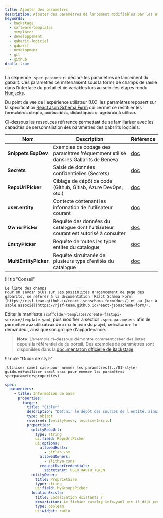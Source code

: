 ```yaml
---
title: Ajouter des paramètres
description: Ajouter des paramètres de lancement modifiables par les utilisateurs
keywords:
  - backstage
  - software-templates
  - templates
  - developpement
  - gabarit-logiciel
  - gabarit
  - development
  - git
  - github
draft: true
---
```


La séquence `.spec.parameters` déclare les paramètres de lancement du gabarit. Ces paramètres ce matérialisent sous la forme de champs de saisie dans l'interface du portail et de variables lors au sein des étapes rendu [Nunjucks](https://mozilla.github.io/nunjucks/templating.html).

Du point de vue de l'expérience utilisteur (UX), les paramètres reposent sur la spécification [React Json Schema Form](https://rjsf-team.github.io/react-jsonschema-form/) qui permet de restituer les formulaires simple, accéssibles, didactiques et agréable à utiliser. 

Ci-dessous les ressouces référence permettant de se familiariser avec les capacités de personnalistion des paramètres des gabarits logiciels:

Nom | Description | Référence
--- | --- | ---
**Snippets ExpDev** | Exemples de codage des paramètres fréquemment utilisé dans les Gabarits de Beneva | [doc](../02-quick-reference.md)
**Secrets** | Saisie de données confidentielles (Secrets) | [doc](https://backstage.io/docs/features/software-templates/writing-templates#using-secrets)
**RepoUrlPicker** | Ciblage de dépôt de code (Github, Gitlab, Azure DevOps, etc.) | [doc](https://backstage.io/docs/features/software-templates/writing-templates#the-repository-picker)
**user.entity** | Contexte contenant les information de l'utilisateur courant | [doc](https://backstage.io/docs/features/software-templates/writing-templates#accessing-the-signed-in-users-details)
**OwnerPicker** | Requête des données du catalogue dont l'uitlisateur courant est autorisé à consulter | [doc](https://backstage.io/docs/features/software-templates/ui-options-examples#ownerpicker)
**EntityPicker** | Requête de toutes les types entités du catalogue | [doc](https://backstage.io/docs/features/software-templates/ui-options-examples#entitypicker)
**MultiEntityPicker** | Requête simultanée de plusieurs type d'entités du catalogue | [doc](https://backstage.io/docs/features/software-templates/ui-options-examples#multientitypicker)


!!! tip "Conseil"

    Le liste des champs 
    Pour en savoir plus sur les possiblités d'agencement de page des gabarits, se référer à la documentation [React Schema Form](https://rjsf-team.github.io/react-jsonschema-form/docs/) et au [bac à sable associé](https://rjsf-team.github.io/react-jsonschema-form/).



Editer le manifeste `scaffolder-templates/create-fastapi-service/template.yaml`, puis modifier la section `.spec.parameters` afin de permettre aux utilisateus de saisr le nom du projet, selecitonner le demandeur, ainsi que son groupe d'appartenance.

> **Note**:
> L'exemple ci-dessous démontre comment créer des listes depuis le référentiel de du portail.
> Des exemples de paramètres sont disponibles dans la [documentation officielle de Backstage](https://backstage.io/docs/features/scaffolder-templates/input-examples)

!!! note "Guide de style"
    
    [Utiliser camel case pour nommer les paramètres](../01-style-guide.md#utiliser-camel-case-pour-nommer-les-paramètres-specparametersproperties)


```yaml title="scaffolder-templates/software-catalog/add-entities/template.yaml"
spec:
  parameters:
    - title: Information de base
      properties:
        target:
          title: "Cibler"
          description: "Définir le dépôt des sources de l'entité, ainsi que son propriétaire"
          type: object
          required: [entityOwner, locationExists]
          properties:
            entityRepoUrl:
              type: string
              ui:field: RepoUrlPicker
              ui:options:
                allowedHosts:
                  - gitlab.com
                allowedOwners:
                  - alithya-csna
                requestUserCredentials:
                  secretsKey: USER_OAUTH_TOKEN
            entityOwner:
              title: Propriétaire
              type: string
              ui:field: MyGroupsPicker
            locationExists:
              title: Localisation éxistante ?
              description: Le fichier catalog-info.yaml est-il déjà présent à la racine de ce dépôt ?
              type: boolean
              ui:widget: radio
```